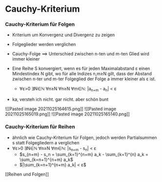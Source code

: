 # Cauchy-Kriterium 
### Cauchy-Kriterium für Folgen
+ Kriterium um Konvergenz und Divergenz zu zeigen
+ Folgeglieder werden verglichen
+ Cauchy-Folge ==> Unterschied zwischen n-ten und m-ten Glied wird immer kleiner
+  Eine Reihe S konvergiert, wenn es für jeden Maximalabstand ε einen Mindestindex N gibt, wo für alle Indizes n,m≥N gilt, dass der Abstand zwischen n-ter und m-ter Folgeglied der Folge a immer kleiner als ε ist.
	+ ∀ε>0 ∃N∈ℕ ∀n≥N  ∀n≥N ∀m∈ℕ: |a<sub>n+m</sub> - a<sub>n</sub>| < ε

+ ka, versteh ich nicht. gar nicht. aber schön bunt

![[Pasted image 20211025164615.png]]
![[Pasted image 20211025165019.png]]
![[Pasted image 20211025165140.png]]

### Cauchy-Kriterium für Reihen
+ ähnlich wie Cauchy-Kriterium für Folgen, jedoch werden Partialsummen s statt Folgegliedern a verglichen
+ ∀ε>0 ∃N∈ℕ ∀n≥N ∀m∈ℕ: |s<sub>n+m</sub> - s<sub>n</sub>| < ε
	+ $s_{n+m} - s_n =  \sum_{k=1}^{n+m} a_k -  \sum_{k=1}^{n} a_k = \sum_{k=n+1}^{n+m} a_k$
	+ $|\sum_{k=n+1}^{n+m} a_k| < ε$


 [[Reihen und Folgen]]

